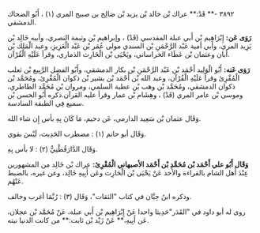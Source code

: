 ٣٨٩٢ -** قَدْ:** عراك بْن خالد بْن يزيد بْن صَالِح بن صبيح المري (١) ، أَبُو الضحاك الدمشقي.

**رَوَى عَن:** إِبْرَاهِيم بْن أَبي عبلة المقدسي (قَدْ) ، وإبراهيم بْن وثيمة النصري، وأبيه خَالِد بْن يَزِيد المري، وأبي أمية عَبْد الرَّحْمَنِ بْن السندي مولى عُمَر بْن عَبْد الْعَزِيزِ، وعبد الْمَلِك بْن أبان وعثمان بْن عَطَاء الخراساني، ويَحْيَى بْن الْحَارِث الذماري، وقرأ عَلَيْهِ الْقُرْآن.

**رَوَى عَنه:** أَبُو الْوَلِيد أَحْمَد بْن عَبْد الرَّحْمَنِ بْن بكار الدمشقي، وأَبُو الفضل الرَّبِيع بْن ثعلب الْمُقْرِئ وقرأ عَلَيْهِ الْقُرْآن، وعبد الله بْن أَحْمَد بْن بشير بْن ذكوان الْمُقْرِئ، ومُحَمَّد بْن ذكوان الدمشقي، ومُحَمَّد بْن وهب بْن عطية السلمي، ومروان بْن مُحَمَّد الطاطري، وموسى بْن عامر المري (قَدْ) ، وهِشَام بْن عمار وقرأ عليه القرآن.ذكره أَبُو الحسن بْن سميع فِي الطبقة السادسة.

وَقَال عثمان بْن سَعِيد الدارمي، عَن دحيم، مَا كَانَ بِهِ بأس إِن شاء الله.

وَقَال أبو حاتم (١) : مضطرب الحَدِيث، لَيْسَ بقوي.

وَقَال الدَّارَقُطْنِيُّ (٢) : لا بأس بِهِ.

**وَقَال أَبُو علي أَحْمَد بْن مُحَمَّدِ بْن أَحْمَد الأصبهاني الْمُقْرِئ:** عراك بْن خَالِد من المشهورين عِنْدَ أَهل الشام بالقراءة والأخذ عَنْ يَحْيَى بْن الْحَارِث وعَن أَبِيهِ خَالِد، وعن غيره، بالضبط عَنْهُم.

وذكره ابنُ حِبَّان في كتاب "الثقات"، وَقَال (٣) : رُبَّمَا أغرب وخالف.

روى له أبو داود في "القَدَر"حَدِيثا واحدا عَنْ إِبْرَاهِيم بْن أَبي عبلة، عَنْ مُحَمَّد بْن عجلان، عَن أَبِيهِ،** عَنْ زَيْد بْن ثابت:** من كانت الدنيا نيته.
